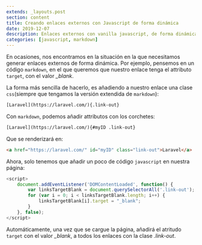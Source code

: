 ```yaml
---
extends: _layouts.post
section: content
title: Creando enlaces externos con Javascript de forma dinámica
date: 2019-12-07
description: Enlaces externos con vanilla javascript, de forma dinámica y markdown como formato de texto
categories: [javascript, markdown]
---
```


En ocasiones, nos encontramos en la situación en la que necesitamos generar enlaces externos de forma dinámica. Por ejemplo, pensemos en un código `markdown`, en el que queremos que nuestro enlace tenga el attributo `target`, con el valor *_blank*.

La forma más sencilla de hacerlo, es añadiendo a nuestro enlace una clase `css`(siempre que tengamos la versión extendida de `markdown`):

```html 
[Laravel](https://laravel.com/){.link-out}
```

Con `markdown`, podemos añadir attributos con los corchetes:

```html 
[Laravel](https://laravel.com/){#myID .link-out}
```

Que se renderizará en:

```html 
<a href="https://laravel.com/" id="myID" class="link-out">Laravel</a>
```

Ahora, solo tenemos que añadir un poco de código `javascript` en nuestra página:

```javascript
<script>
    document.addEventListener('DOMContentLoaded', function() {
        var linksTargetBlank = document.querySelectorAll('.link-out');
        for (var i = 0; i < linksTargetBlank.length; i++) {
            linksTargetBlank[i].target = "_blank";
        }
    }, false);
</script>
```

Automáticamente, una vez que se cargue la página, añadirá el atritudo `target` con el valor *_blank*, a todos los enlaces con la clase *.link-out*.
